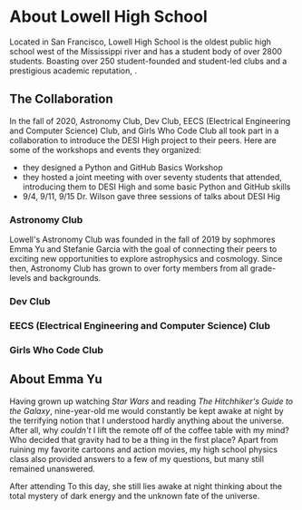 # About Lowell High School

Located in San Francisco, Lowell High School is the oldest public high school west of the Mississippi river and has a student body of over 2800 students. Boasting over 250 student-founded and student-led clubs and a prestigious academic reputation, . 

## The Collaboration
In the fall of 2020, Astronomy Club, Dev Club, EECS (Electrical Engineering and Computer Science) Club, and Girls Who Code Club all took part in a collaboration to introduce the DESI High project to their peers. Here are some of the workshops and events they organized:

- they designed a Python and GitHub Basics Workshop
- they hosted a joint meeting with over seventy students that attended, introducing them to DESI High and some basic Python and GitHub skills
- 9/4, 9/11, 9/15 Dr. Wilson gave three sessions of talks about DESI Hig

### Astronomy Club
Lowell's Astronomy Club was founded in the fall of 2019 by sophmores Emma Yu and Stefanie Garcia with the goal of connecting their peers to exciting new opportunities to explore astrophysics and cosmology. Since then, Astronomy Club has grown to over forty members from all grade-levels and backgrounds. 

### Dev Club

### EECS (Electrical Engineering and Computer Science) Club

### Girls Who Code Club

## About Emma Yu
Having grown up watching *Star Wars* and reading *The Hitchhiker's Guide to the Galaxy*, nine-year-old me would constantly be kept awake at night by the terrifying notion that I understood hardly anything about the universe. After all, why *couldn't* I lift the remote off of the coffee table with my mind? Who decided that gravity had to be a thing in the first place? Apart from ruining my favorite cartoons and action movies, my high school physics class also provided answers to a few of my questions, but many still remained unanswered.

After attending To this day, she still lies awake at night thinking about the total mystery of dark energy and the unknown fate of the universe.

